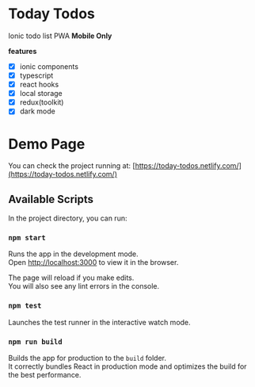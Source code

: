 # Today Todos

Ionic todo list PWA **Mobile Only**

**features**

- [x] ionic components
- [x] typescript
- [x] react hooks
- [x] local storage
- [x] redux(toolkit)
- [x] dark mode

# Demo Page

You can check the project running at:
[https://today-todos.netlify.com/](https://today-todos.netlify.com/)

## Available Scripts

In the project directory, you can run:

### `npm start`

Runs the app in the development mode.<br />
Open [http://localhost:3000](http://localhost:3000) to view it in the browser.

The page will reload if you make edits.<br />
You will also see any lint errors in the console.

### `npm test`

Launches the test runner in the interactive watch mode.

### `npm run build`

Builds the app for production to the `build` folder.<br />
It correctly bundles React in production mode and optimizes the build for the best performance.
